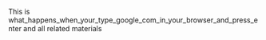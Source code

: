 This is what_happens_when_your_type_google_com_in_your_browser_and_press_enter and all related materials
